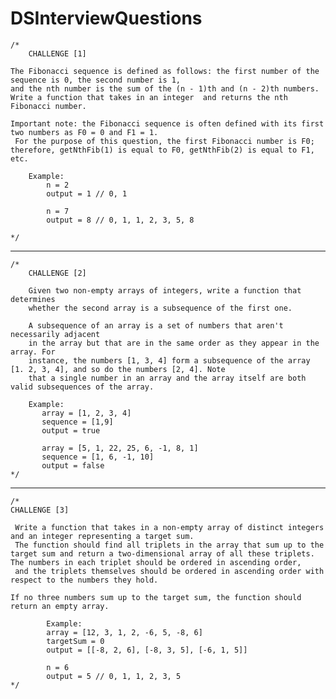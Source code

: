 # DSInterviewQuestions

    /*
        CHALLENGE [1]

    The Fibonacci sequence is defined as follows: the first number of the sequence is 0, the second number is 1,
    and the nth number is the sum of the (n - 1)th and (n - 2)th numbers. Write a function that takes in an integer  and returns the nth Fibonacci number.

    Important note: the Fibonacci sequence is often defined with its first two numbers as F0 = 0 and F1 = 1.
     For the purpose of this question, the first Fibonacci number is F0; therefore, getNthFib(1) is equal to F0, getNthFib(2) is equal to F1, etc.

        Example:
            n = 2
            output = 1 // 0, 1

            n = 7
            output = 8 // 0, 1, 1, 2, 3, 5, 8

    */

-------------------------------------------------------------------------------------------------------------------------------
    /*
        CHALLENGE [2]

        Given two non-empty arrays of integers, write a function that determines
        whether the second array is a subsequence of the first one.

        A subsequence of an array is a set of numbers that aren't necessarily adjacent
        in the array but that are in the same order as they appear in the array. For
        instance, the numbers [1, 3, 4] form a subsequence of the array [1. 2, 3, 4], and so do the numbers [2, 4]. Note
        that a single number in an array and the array itself are both valid subsequences of the array.

        Example:
           array = [1, 2, 3, 4]
           sequence = [1,9]
           output = true

           array = [5, 1, 22, 25, 6, -1, 8, 1]
           sequence = [1, 6, -1, 10]
           output = false
    */

-------------------------------------------------------------------------------------------------------------------------------
    /*
    CHALLENGE [3]

     Write a function that takes in a non-empty array of distinct integers and an integer representing a target sum.
     The function should find all triplets in the array that sum up to the target sum and return a two-dimensional array of all these triplets. The numbers in each triplet should be ordered in ascending order,
     and the triplets themselves should be ordered in ascending order with respect to the numbers they hold.

    If no three numbers sum up to the target sum, the function should return an empty array.

            Example:
            array = [12, 3, 1, 2, -6, 5, -8, 6]
            targetSum = 0
            output = [[-8, 2, 6], [-8, 3, 5], [-6, 1, 5]]

            n = 6
            output = 5 // 0, 1, 1, 2, 3, 5
    */
